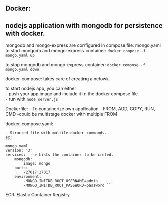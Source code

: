 Docker:
--------------
nodejs application with mongodb for persistence with docker.
---
mongodb and mongo-express are configured in compose file: mongo.yaml
to start mongodb and mongo-express container:
    `docker compose -f mongo.yaml up`
    
to stop mongodb and mongo-express container:
    `docker compose -f mongo.yaml down`

docker-compose:
takes care of creating a netowk.

to start nodejs app, you can either <br>
    - push your app image and include it in the docker compose file <br>
    - run with `node server.js`

Dockerfile:
    - To containerize own application
    - FROM, ADD, COPY, RUN, CMD
    -could be multistage docker with multiple FROM 

docker-compose.yaml:
   
    - Structed file with multile docker commands.
    ex:
    ```
    mongo.yaml
    version: '3'
    services:  --> Lists the container to be creted.
        mongodb:
            image: mongo
        ports:
            -27017:27017
        environment:
            -MONGO-INITDB_ROOT_USERNAME=admin
            -MONGO_INITDB_ROOT_PASSWORD=password ```

ECR: Elastic Container Registry.
